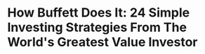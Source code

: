 # How Buffett Does It: 24 Simple Investing Strategies From The World's Greatest Value Investor

## 

